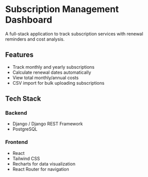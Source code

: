 # Subscription Management Dashboard

A full-stack application to track subscription services with renewal reminders and cost analysis.

## Features

- Track monthly and yearly subscriptions
- Calculate renewal dates automatically
- View total monthly/annual costs
- CSV import for bulk uploading subscriptions

## Tech Stack

### Backend
- Django / Django REST Framework
- PostgreSQL

### Frontend
- React
- Tailwind CSS
- Recharts for data visualization
- React Router for navigation

